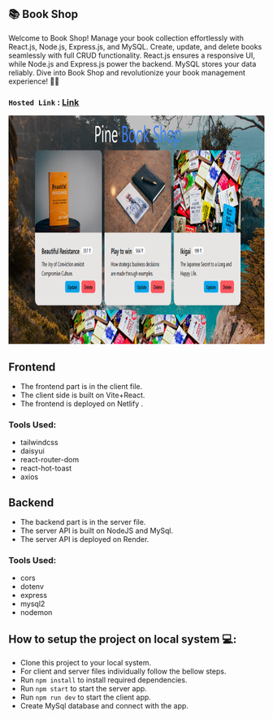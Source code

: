 ## 📚 Book Shop

Welcome to Book Shop! Manage your book collection effortlessly with React.js, Node.js, Express.js, and MySQL. Create, update, and delete books seamlessly with full CRUD functionality. React.js ensures a responsive UI, while Node.js and Express.js power the backend. MySQL stores your data reliably. Dive into Book Shop and revolutionize your book management experience! 🚀📖

### ` Hosted Link ` : [Link](https://pine-book-shop.netlify.app/)

<img src="./image/BookShop.png"  width="750" height="450" >

## Frontend
- The frontend part is in the client file.
- The client side is built on Vite+React.
- The frontend is deployed on Netlify .

### Tools Used:
- tailwindcss 
- daisyui
- react-router-dom
- react-hot-toast
- axios


## Backend 
- The backend part is in the server file.
- The server API is built on NodeJS and MySql.
- The server API is deployed on Render.

### Tools Used:
- cors
- dotenv
- express
- mysql2
- nodemon

## How to setup the project on local system 💻:
- Clone this project to your local system.
- For client and server files individually follow the bellow steps.
- Run `npm install` to install required dependencies.
- Run `npm start` to start the server app.
- Run `npm run dev` to start the client app.
- Create MySql database and connect with the app.
